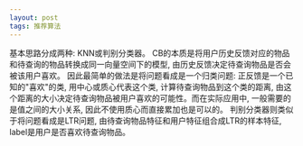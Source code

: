 ```yaml
---
layout: post
tags: 推荐算法
---
```


基本思路分成两种: KNN或判别分类器。
CB的本质是将用户历史反馈对应的物品和待查询的物品转换成同一向量空间下的模型, 由历史反馈决定待查询物品是否会被该用户喜欢。
因此最简单的做法是将问题看成是一个归类问题: 正反馈是一个已知的"喜欢"的类, 用中心或质心代表这个类, 计算待查询物品到这个类的距离, 由这个距离的大小决定待查询物品被用户喜欢的可能性。而在实际应用中, 一般需要的是值之间的大小关系, 因此不使用质心而直接累加也是可以的。
判别分类器则类似于将问题看成是LTR问题, 由待查询物品特征和用户特征组合成LTR的样本特征, label是用户是否喜欢待查询物品。
